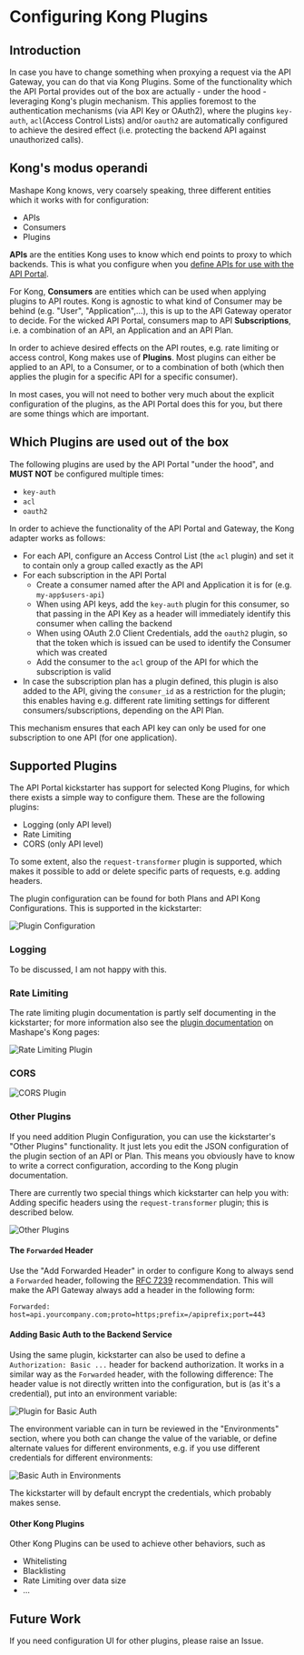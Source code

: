 # Configuring Kong Plugins

## Introduction

In case you have to change something when proxying a request via the API Gateway, you can do that via Kong Plugins. Some of the functionality which the API Portal provides out of the box are actually - under the hood - leveraging Kong's plugin mechanism. This applies foremost to the authentication mechanisms (via API Key or OAuth2), where the plugins `key-auth`, `acl`(Access Control Lists) and/or `oauth2` are automatically configured to achieve the desired effect (i.e. protecting the backend API against unauthorized calls).

## Kong's modus operandi

Mashape Kong knows, very coarsely speaking, three different entities which it works with for configuration:

* APIs
* Consumers
* Plugins

**APIs** are the entities Kong uses to know which end points to proxy to which backends. This is what you configure when you [define APIs for use with the API Portal](defining-an-api.md).

For Kong, **Consumers** are entities which can be used when applying plugins to API routes. Kong is agnostic to what kind of Consumer may be behind (e.g. "User", "Application",...), this is up to the API Gateway operator to decide. For the wicked API Portal, consumers map to API **Subscriptions**, i.e. a combination of an API, an Application and an API Plan.

In order to achieve desired effects on the API routes, e.g. rate limiting or access control, Kong makes use of **Plugins**. Most plugins can either be applied to an API, to a Consumer, or to a combination of both (which then applies the plugin for a specific API for a specific consumer).

In most cases, you will not need to bother very much about the explicit configuration of the plugins, as the API Portal does this for you, but there are some things which are important.

## Which Plugins are used out of the box

The following plugins are used by the API Portal "under the hood", and **MUST NOT** be configured multiple times:

* `key-auth`
* `acl`
* `oauth2`

In order to achieve the functionality of the API Portal and Gateway, the Kong adapter works as follows:

* For each API, configure an Access Control List (the `acl` plugin) and set it to contain only a group called exactly as the API
* For each subscription in the API Portal
    * Create a consumer named after the API and Application it is for (e.g. `my-app$users-api`)
    * When using API keys, add the `key-auth` plugin for this consumer, so that passing in the API Key as a header will immediately identify this consumer when calling the backend
    * When using OAuth 2.0 Client Credentials, add the `oauth2` plugin, so that the token which is issued can be used to identify the Consumer which was created
    * Add the consumer to the `acl` group of the API for which the subscription is valid
* In case the subscription plan has a plugin defined, this plugin is also added to the API, giving the `consumer_id` as a restriction for the plugin; this enables having e.g. different rate limiting settings for different consumers/subscriptions, depending on the API Plan.

This mechanism ensures that each API key can only be used for one subscription to one API (for one application).

## Supported Plugins

The API Portal kickstarter has support for selected Kong Plugins, for which there exists a simple way to configure them. These are the following plugins:

* Logging (only API level)
* Rate Limiting
* CORS (only API level)

To some extent, also the `request-transformer` plugin is supported, which makes it possible to add or delete specific parts of requests, e.g. adding headers.

The plugin configuration can be found for both Plans and API Kong Configurations. This is supported in the kickstarter:

![Plugin Configuration](images/plugin-configuration.png)

### Logging

To be discussed, I am not happy with this.

### Rate Limiting

The rate limiting plugin documentation is partly self documenting in the kickstarter; for more information also see the [plugin documentation](https://getkong.org) on Mashape's Kong pages:

![Rate Limiting Plugin](images/plugin-rate-limiting.png)

### CORS

![CORS Plugin](images/plugin-cors.png)

### Other Plugins

If you need addition Plugin Configuration, you can use the kickstarter's "Other Plugins" functionality. It just lets you edit the JSON configuration of the plugin section of an API or Plan. This means you obviously have to know to write a correct configuration, according to the Kong plugin documentation.

There are currently two special things which kickstarter can help you with: Adding specific headers using the `request-transformer` plugin; this is described below.

![Other Plugins](images/plugin-other.png)

#### The `Forwarded` Header

Use the "Add Forwarded Header" in order to configure Kong to always send a `Forwarded` header, following the [RFC 7239](https://tools.ietf.org/html/rfc7239) recommendation. This will make the API Gateway always add a header in the following form:

```
Forwarded: host=api.yourcompany.com;proto=https;prefix=/apiprefix;port=443 
```

#### Adding Basic Auth to the Backend Service

Using the same plugin, kickstarter can also be used to define a `Authorization: Basic ...` header for backend authorization. It works in a similar way as the `Forwarded` header, with the following difference: The header value is not directly written into the configuration, but is (as it's a credential), put into an environment variable:

![Plugin for Basic Auth](images/plugin-basic-auth.png)

The environment variable can in turn be reviewed in the "Environments" section, where you both can change the value of the variable, or define alternate values for different environments, e.g. if you use different credentials for different environments:

![Basic Auth in Environments](images/plugin-basic-auth-env-var.png)

The kickstarter will by default encrypt the credentials, which probably makes sense.

#### Other Kong Plugins

Other Kong Plugins can be used to achieve other behaviors, such as

* Whitelisting
* Blacklisting
* Rate Limiting over data size
* ...

## Future Work

If you need configuration UI for other plugins, please raise an Issue.